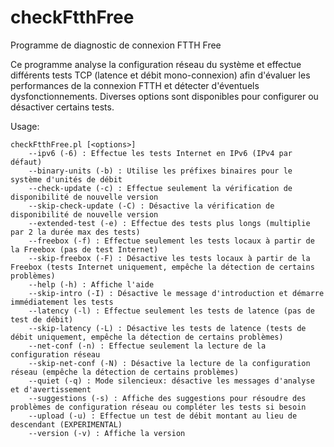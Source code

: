 # checkFtthFree
Programme de diagnostic de connexion FTTH Free

Ce programme analyse la configuration réseau du système et effectue différents
tests TCP (latence et débit mono-connexion) afin d'évaluer les performances de
la connexion FTTH et détecter d'éventuels dysfonctionnements.
Diverses options sont disponibles pour configurer ou désactiver certains tests.

Usage:

    checkFtthFree.pl [<options>]
        --ipv6 (-6) : Effectue les tests Internet en IPv6 (IPv4 par défaut)
        --binary-units (-b) : Utilise les préfixes binaires pour le système d'unités de débit
        --check-update (-c) : Effectue seulement la vérification de disponibilité de nouvelle version
        --skip-check-update (-C) : Désactive la vérification de disponibilité de nouvelle version
        --extended-test (-e) : Effectue des tests plus longs (multiplie par 2 la durée max des tests)
        --freebox (-f) : Effectue seulement les tests locaux à partir de la Freebox (pas de test Internet)
        --skip-freebox (-F) : Désactive les tests locaux à partir de la Freebox (tests Internet uniquement, empêche la détection de certains problèmes)
        --help (-h) : Affiche l'aide
        --skip-intro (-I) : Désactive le message d'introduction et démarre immédiatement les tests
        --latency (-l) : Effectue seulement les tests de latence (pas de test de débit)
        --skip-latency (-L) : Désactive les tests de latence (tests de débit uniquement, empêche la détection de certains problèmes)
        --net-conf (-n) : Effectue seulement la lecture de la configuration réseau
        --skip-net-conf (-N) : Désactive la lecture de la configuration réseau (empêche la détection de certains problèmes)
        --quiet (-q) : Mode silencieux: désactive les messages d'analyse et d'avertissement
        --suggestions (-s) : Affiche des suggestions pour résoudre des problèmes de configuration réseau ou compléter les tests si besoin
        --upload (-u) : Effectue un test de débit montant au lieu de descendant (EXPERIMENTAL)
        --version (-v) : Affiche la version
